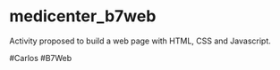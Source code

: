 # medicenter_b7web

Activity proposed to build a web page with HTML, CSS and Javascript.

#Carlos
#B7Web
